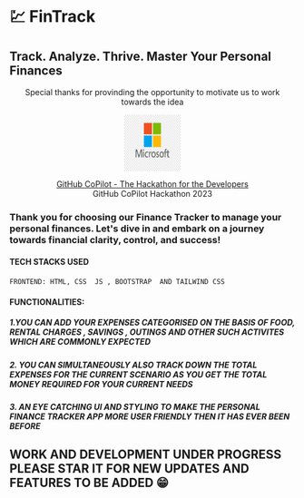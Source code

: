 # 💹 FinTrack

## Track. Analyze. Thrive. Master Your Personal Finances

<p align="center">
  Special thanks 
  for provinding the opportunity to motivate us to work towards the idea 
</p>
<p align="center">
  <img align="center" src="/assets/img/microsoft-logo2.png" alt="Microsoft Corporation" style="height: 100px; width:100px;"/>
</p>
<p align="center">
  <a href="https://www.techgig.com/codegladiators/github-copilot-hackathon">GitHub  CoPilot - The Hackathon for the Developers</a><br />
  GitHub CoPilot Hackathon  2023
</p>


### Thank you for choosing our Finance Tracker to manage your personal finances. Let's dive in and embark on a journey towards financial clarity, control, and success! 

#### TECH STACKS USED 
    FRONTEND: HTML, CSS  JS , BOOTSTRAP  AND TAILWIND CSS 
#### FUNCTIONALITIES:
 ##### 1.YOU CAN ADD YOUR EXPENSES CATEGORISED ON THE BASIS OF FOOD, RENTAL CHARGES , SAVINGS , OUTINGS AND OTHER SUCH ACTIVITES WHICH ARE COMMONLY EXPECTED 
 ##### 2. YOU CAN SIMULTANEOUSLY ALSO TRACK DOWN THE TOTAL EXPENSES FOR THE CURRENT SCENARIO AS YOU GET THE TOTAL MONEY REQUIRED FOR YOUR CURRENT NEEDS 
 ##### 3. AN EYE CATCHING UI AND STYLING TO MAKE THE PERSONAL FINANCE TRACKER APP MORE USER FRIENDLY THEN IT HAS EVER BEEN BEFORE
 
 ##  WORK AND DEVELOPMENT UNDER PROGRESS PLEASE STAR IT FOR NEW UPDATES AND FEATURES TO BE ADDED 😁
 
